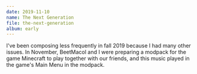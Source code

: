 ```yaml
---
date: 2019-11-10
name: The Next Generation
file: the-next-generation
album: early
---
```


I've been composing less frequently in fall 2019 because I had many other issues. In November, BeetMacol and I were preparing a modpack for the game Minecraft to play together with our friends, and this music played in the game's Main Menu in the modpack. 
